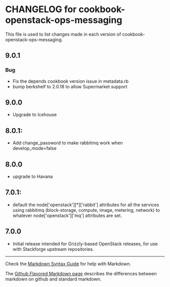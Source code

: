 # CHANGELOG for cookbook-openstack-ops-messaging

This file is used to list changes made in each version of cookbook-openstack-ops-messaging.

## 9.0.1
### Bug
* Fix the depends cookbook version issue in metadata.rb
* bump berkshelf to 2.0.18 to allow Supermarket support

## 9.0.0
* Upgrade to Icehouse

## 8.0.1:
* Add change_password to make rabbitmq work when develop_mode=false

## 8.0.0
* upgrade to Havana

## 7.0.1:

* default the node['openstack'][*]['rabbit'] attributes for all the services
  using rabbitmq (block-storage, compute, image, metering, network) to whatever
  node['openstack']['mq'] attributes are set.

## 7.0.0

* Initial release intended for Grizzly-based OpenStack releases,
  for use with Stackforge upstream repositories.

- - -
Check the [Markdown Syntax Guide](http://daringfireball.net/projects/markdown/syntax) for help with Markdown.

The [Github Flavored Markdown page](http://github.github.com/github-flavored-markdown/) describes the differences between markdown on github and standard markdown.
